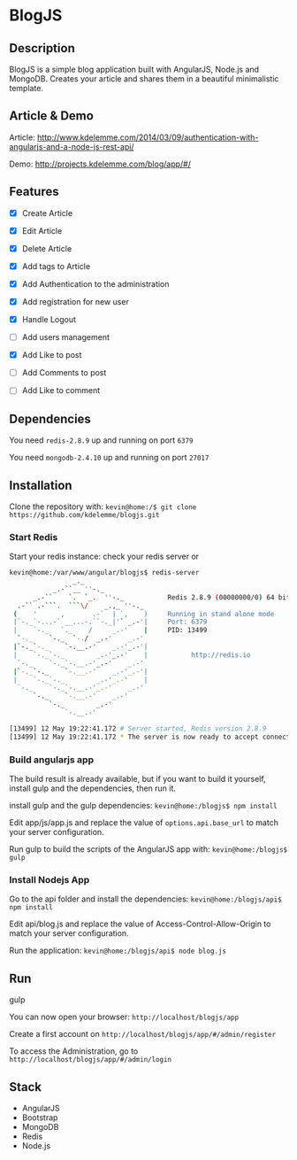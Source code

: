 # BlogJS


## Description

BlogJS is a simple blog application built with AngularJS, Node.js and MongoDB. Creates your article and shares them in a beautiful minimalistic template.

## Article & Demo

Article: http://www.kdelemme.com/2014/03/09/authentication-with-angularjs-and-a-node-js-rest-api/

Demo: http://projects.kdelemme.com/blog/app/#/

## Features

- [x] Create Article
- [x] Edit Article
- [x] Delete Article
- [x] Add tags to Article
- [x] Add Authentication to the administration
- [x] Add registration for new user
- [x] Handle Logout
- [ ] Add users management
- [x] Add Like to post
- [ ] Add Comments to post
- [ ] Add Like to comment


## Dependencies

You need `redis-2.8.9` up and running on port `6379`

You need `mongodb-2.4.10` up and running on port `27017`

## Installation

Clone the repository with: `kevin@home:/$ git clone https://github.com/kdelemme/blogjs.git`

### Start Redis

Start your redis instance:
check your redis server or
```bash
kevin@home:/var/www/angular/blogjs$ redis-server 
                _._                                                  
           _.-``__ ''-._                                             
      _.-``    `.  `_.  ''-._           Redis 2.8.9 (00000000/0) 64 bit
  .-`` .-```.  ```\/    _.,_ ''-._                                   
 (    '      ,       .-`  | `,    )     Running in stand alone mode
 |`-._`-...-` __...-.``-._|'` _.-'|     Port: 6379
 |    `-._   `._    /     _.-'    |     PID: 13499
  `-._    `-._  `-./  _.-'    _.-'                                   
 |`-._`-._    `-.__.-'    _.-'_.-'|                                  
 |    `-._`-._        _.-'_.-'    |           http://redis.io        
  `-._    `-._`-.__.-'_.-'    _.-'                                   
 |`-._`-._    `-.__.-'    _.-'_.-'|                                  
 |    `-._`-._        _.-'_.-'    |                                  
  `-._    `-._`-.__.-'_.-'    _.-'                                   
      `-._    `-.__.-'    _.-'                                       
          `-._        _.-'                                           
              `-.__.-'                                               

[13499] 12 May 19:22:41.172 # Server started, Redis version 2.8.9
[13499] 12 May 19:22:41.172 * The server is now ready to accept connections on port 6379
```

### Build angularjs app

The build result is already available, but if you want to build it yourself, install gulp and the dependencies, then run it.

install gulp and the gulp dependencies: `kevin@home:/blogjs$ npm install`

Edit app/js/app.js and replace the value of `options.api.base_url` to match your server configuration.

Run gulp to build the scripts of the AngularJS app with: `kevin@home:/blogjs$ gulp`

### Install Nodejs App

Go to the api folder and install the dependencies: `kevin@home:/blogjs/api$ npm install`

Edit api/blog.js and replace the value of Access-Control-Allow-Origin to match your server configuration.

Run the application: `kevin@home:/blogjs/api$ node blog.js`

## Run

gulp

You can now open your browser: `http://localhost/blogjs/app`

Create a first account on `http://localhost/blogjs/app/#/admin/register`

To access the Administration, go to `http://localhost/blogjs/app/#/admin/login`

## Stack

* AngularJS
* Bootstrap
* MongoDB
* Redis
* Node.js

